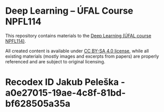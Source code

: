 # Deep Learning – ÚFAL Course NPFL114

This repository contains materials to the
[Deep Learning (ÚFAL course NPFL114)](http://ufal.mff.cuni.cz/courses/npfl114).

All created content is available under
[CC BY-SA 4.0 license](https://creativecommons.org/licenses/by-sa/4.0/),
while all existing materials (mostly images and excerpts from papers) are
properly referenced and are subject to original licensing.

# Recodex ID Jakub Peleška - a0e27015-19ae-4c8f-81bd-bf628505a35a
